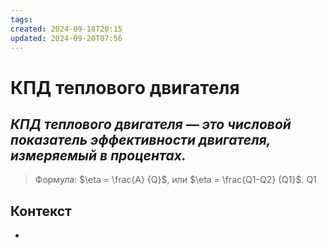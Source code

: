 ```yaml
---
tags: 
created: 2024-09-18T20:15
updated: 2024-09-20T07:56
---
```

# КПД теплового двигателя

## ***КПД теплового двигателя — это числовой показатель эффективности двигателя, измеряемый в процентах.***

> Формула: $\eta = \frac{A} {Q}$, или $\eta = \frac{Q1-Q2} {Q1}$.
> Q1 

## Контекст
- 


